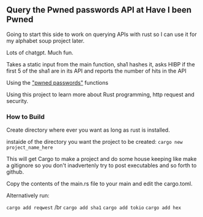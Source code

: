 ## Query the Pwned passwords API at Have I been Pwned

Going to start this side to work on querying APIs with rust so I can use it for my alphabet soup project later. 

Lots of chatgpt. Much fun. 

Takes a static input from the main function, sha1 hashes it, asks HIBP if the first 5 of the sha1 are in its API and reports the number of hits in the API 

Using the ["pwned passwords"](https://haveibeenpwned.com/API/v2#PwnedPasswords) functions


Using this project to learn more about Rust programming, http request and security.
### How to Build

Create directory where ever you want as long as rust is installed. 

instaide of the directory you want the project to be created:
`cargo new project_name_here`

This will get Cargo to make a project and do some house keeping like make a gitignore so you don't inadvertenly try to post executables and so forth to github. 

Copy the contents of the main.rs file to your main and edit the cargo.toml.

Alternatively run:

`cargo add reqwest` /br
`cargo add sha1`
`cargo add tokio`
`cargo add hex`